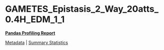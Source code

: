 # GAMETES_Epistasis_2_Way_20atts_0.4H_EDM_1_1

[**Pandas Profiling Report**](https://epistasislab.github.io/penn-ml-benchmarks/profile/GAMETES_Epistasis_2_Way_20atts_0.4H_EDM_1_1.html)

[Metadata](metadata.yaml) | [Summary Statistics](summary_stats.tsv)
